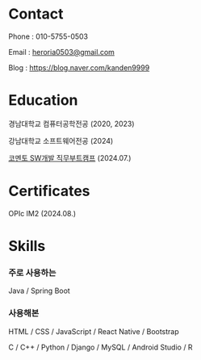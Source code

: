 # Contact

Phone : 010-5755-0503

Email : heroria0503@gmail.com

Blog : https://blog.naver.com/kanden9999

# Education

경남대학교 컴퓨터공학전공 (2020, 2023)

강남대학교 소프트웨어전공 (2024)

[코멘토 SW개발 직무부트캠프](https://blog.naver.com/kanden9999/223573949073) (2024.07.)

# Certificates

OPIc IM2 (2024.08.)

# Skills

### 주로 사용하는

Java / Spring Boot

### 사용해본

HTML / CSS / JavaScript / React Native / Bootstrap

C / C++ / Python / Django / MySQL / Android Studio / R
